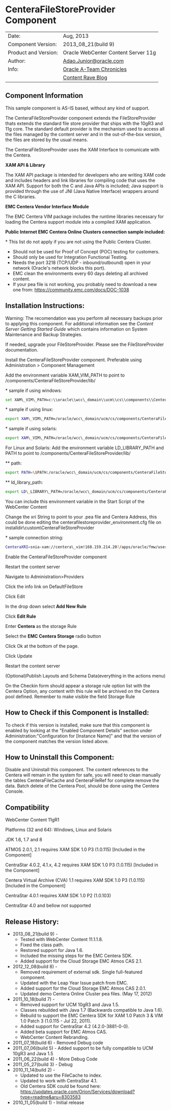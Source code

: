 CenteraFileStoreProvider Component
==================================

|                      	|                                                          	|
|----------------------	|----------------------------------------------------------	|
| Date:                	| Aug, 2013                                                	|
| Component Version:   	| 2013\_08\_21(build 9)                                      	|
| Product and Version: 	| Oracle WebCenter Content Server 11g                      	|
| Author:              	| Adao.Junior@oracle.com                                   	|
| Info:                	| [Oracle A-Team Chronicles](http://www.ateam-oracle.com/) 	|
|                      	| [Content Rave Blog](http://blog.contentra.com)            |


Component Information
---------------------

This sample component is AS-IS based, without any kind of support.

The CenteraFileStoreProvider component extends the FileStoreProvider
thats extends the standard file store provider that ships with the 10gR3
and 11g core. The standard default provider is the mechanism used to
access all the files managed by the content server and in the
out-of-the-box version, the files are stored by the usual means.

The CenteraFileStoreProvider uses the XAM Interface to comunicate with
the Centera.

**XAM API & Library**

The XAM API package is intended for developers who are writing XAM code
and includes headers and link libraries for compiling code that uses the
XAM API. Support for both the C and Java APIs is included; Java support
is provided through the use of JNI (Java Native Interface) wrappers
around the C libraries.

**EMC Centera Vendor Interface Module**

The EMC Centera VIM package includes the runtime libraries necessary for
loading the Centera support module into a compiled XAM application.

**Public Internet EMC Centera Online Clusters connection sample
included:**

\* This list do not apply if you are not using the Public Centera
Cluster.

-   Should not be used for Proof of Concept (POC) testing for customers.
-   Should only be used for Integration Functional Testing.
-   Needs the port 3218 (TCP/UDP - inbound/outbound) open in your
    network (Oracle's network blocks this port).
-   EMC clean the environments every 60 days deleting all archived
    content.
-   If your pea file is not working, you probably need to download a new
    one from: https://community.emc.com/docs/DOC-1038

Installation Instructions:
--------------------------

Warning: The recomendation was you perform all necessary backups prior
to applying this component. For additional information see the *Content
Server Getting Started Guide* which contains information on System
Maintenance and Backup Strategies.

If needed, upgrade your FileStoreProvider. Please see the
FileStoreProvider documentation.

Install the CenteraFileStoreProvider component. Preferable using
Administration \> Component Management

Add the environment variable XAM\_VIM\_PATH to point to /components/CenteraFileStoreProvider/lib/

\* sample if using windows:
```sh
set XAM\_VIM\_PATH=c:\\oracle\\wcc\_domain\\ucm\\cs\\components\\CenteraFileStoreProvider\\lib\\windows-amd64\\*
```

\* sample if using linux:
```sh
export XAM\_VIM\_PATH=/oracle/wcc\_domain/ucm/cs/components/CenteraFileStoreProvider/lib/linux64/*
```

\* sample if using solaris:
```sh
export XAM\_VIM\_PATH=/oracle/wcc\_domain/ucm/cs/components/CenteraFileStoreProvider/lib/solaris64/*
```

For Linux and Solaris: Add the environment variable LD\_LIBRARY\_PATH
and PATH to point to /components/CenteraFileStoreProvider/lib/

\*\* path:
```sh
export PATH=\$PATH:/oracle/wcc\_domain/ucm/cs/components/CenteraFileStoreProvider/lib/linux64/*
```

\*\* ld\_library\_path:
```sh
export LD\_LIBRARY\_PATH=/oracle/wcc\_domain/ucm/cs/components/CenteraFileStoreProvider/lib/linux64/*
```

You can include this environment variable in the Start Script of the
WebCenter Content

Change the xri String to point to your .pea file and Centera Address,
this could be done editing the centerafilestoreprovider\_environment.cfg
file on installdir\\custom\\CenteraFileStoreProvider

\* sample connection string:
```sh
CenteraXRI=snia-xam://centera\_vim!168.159.214.20?/apps/oracle/fmw/user\_projects/wcc/ucm/cs/custom/CenteraFileStoreProvider/pea/c1armtesting.pea*
```

Enable the CenteraFileStoreProvider component

Restart the content server

Navigate to Administration\>Providers

Click the info link on DefaultFileStore

Click Edit

In the drop down select **Add New Rule**

Click **Edit Rule**

Enter **Centera** as the storage Rule

Select the **EMC Centera Storage** radio button

Click Ok at the bottom of the page.

Click Update

Restart the content server

(Optional)Publish Layouts and Schema Data(everything in the actions
menu)

On the Checkin form should appear a storage rule option list with the
Centera Option, any content with this rule will be archived on the
Centera pool defined. Remenber to make visible the field Storage Rule

How to Check if this Component is Installed:
--------------------------------------------

To check if this version is installed, make sure that this component is
enabled by looking at the "Enabled Component Details" section under
Administration:"Configuration for [Instance Name]" and that the version
of the component matches the version listed above.

How to Uninstall this Component:
--------------------------------

Disable and Uninstall this component. The content references to the
Centera will remain in the system for safe, you will need to clean
manually the tables CenteraFileCache and CenteraFileRef for complete
remove the data. Batch delete of the Centera Pool, should be done using
the Centera Console.

Compatibility
-------------

WebCenter Content 11gR1

Platforms (32 and 64): Windows, Linux and Solaris

JDK 1.6, 1.7 and 8

ATMOS 2.0.1, 2.1 requires XAM SDK 1.0 P3 (1.0.115) [Included in the
Component]

CentraStar 4.0.2, 4.1.x, 4.2 requires XAM SDK 1.0 P3 (1.0.115) [Included
in the Component]

Centera Virtual Archive (CVA) 1.1 requires XAM SDK 1.0 P3 (1.0.115)
[Included in the Component]

CentraStar 4.0.1 requires XAM SDK 1.0 P2 (1.0.103)

CentraStar 4.0 and bellow not supported

Release History:
----------------

-   2013\_08\_21(build 9) -
    -   Tested with WebCenter Content 11.1.1.8.
    -   Fixed the class path.
    -   Restored support for Java 1.6.
    -   Included the missing steps for the EMC Centera SDK.
    -   Added support for the Cloud Storage EMC Atmos CAS 2.1.
-   2012\_12\_08(build 8) -
    -   Removed requirement of external sdk. Single full-featured
        component.
    -   Updated with the Leap Year Issue patch from EMC.
    -   Added support for the Cloud Storage EMC Atmos CAS 2.0.1.
    -   Updated demo Centera Online Cluster pea files. (May 17, 2012)
-   2011\_10\_18(build 7) -
    -   Removed support for UCM 10gR3 and Java 1.5.
    -   Classes rebuilded with Java 1.7 (Backwards compatible to Java
        1.6).
    -   Rebuild to support the EMC Centera SDK for XAM 1.0 Patch 3 & VIM
        1.0 Patch 3 (1.0.115 - Jul 22, 2011).
    -   Added support for CentraStar 4.2 (4.2.0-3881-0-0).
    -   Added beta support for EMC Atmos CAS.
    -   WebCenter Content Rebranding.
-   2011\_07\_18(build 6) - Removed Debug code
-   2011\_07\_06(build 5) - Added support to be fully compatible to UCM
    10gR3 and Java 1.5
-   2011\_06\_22(build 4) - More Debug Code
-   2011\_05\_27(build 3) - Debug
-   2010\_11\_14(build 2) -
    -   Updated to use the FileCache to index.
    -   Updated to work with CentraStar 4.1.
    -   Old Centera SDK could be found here:
        https://updates.oracle.com/Orion/Services/download?type=readme&aru=8303583
-   2010\_11\_05(build 1) - Initial release

